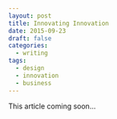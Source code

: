 ```yaml
---
layout: post
title: Innovating Innovation
date: 2015-09-23
draft: false
categories:
  - writing
tags:
  - design
  - innovation
  - business
---
```

This article coming soon...